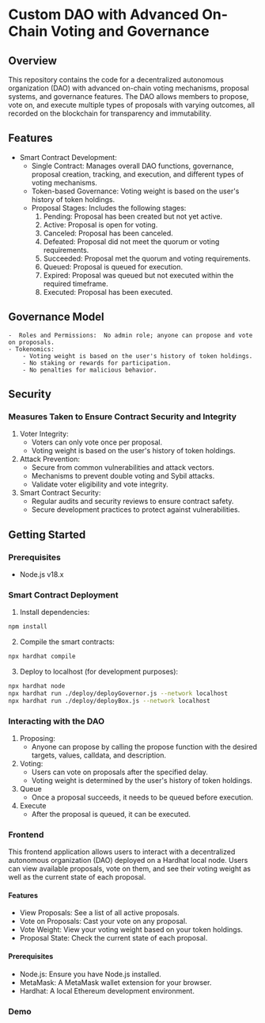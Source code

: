 # Custom DAO with Advanced On-Chain Voting and Governance

## Overview
This repository contains the code for a decentralized autonomous organization (DAO) with advanced on-chain voting mechanisms, proposal systems, and governance features. The DAO allows members to propose, vote on, and execute multiple types of proposals with varying outcomes, all recorded on the blockchain for transparency and immutability.

## Features
- Smart Contract Development:
    - Single Contract: Manages overall DAO functions, governance, proposal creation, tracking, and execution, and different types of voting mechanisms.
    - Token-based Governance: Voting weight is based on the user's history of token holdings.
    - Proposal Stages: Includes the following stages:
        1. Pending: Proposal has been created but not yet active.
        2. Active: Proposal is open for voting.
        3. Canceled: Proposal has been canceled.
        4. Defeated: Proposal did not meet the quorum or voting requirements.
        5. Succeeded: Proposal met the quorum and voting requirements.
        6. Queued: Proposal is queued for execution.
        7. Expired: Proposal was queued but not executed within the required timeframe.
        8. Executed: Proposal has been executed.

## Governance Model
    -  Roles and Permissions:  No admin role; anyone can propose and vote on proposals.
    - Tokenomics:
        - Voting weight is based on the user's history of token holdings.
        - No staking or rewards for participation.
        - No penalties for malicious behavior.

## Security
### Measures Taken to Ensure Contract Security and Integrity
1. Voter Integrity:
    - Voters can only vote once per proposal.
    - Voting weight is based on the user's history of token holdings.
2. Attack Prevention:
    - Secure from common vulnerabilities and attack vectors.
    - Mechanisms to prevent double voting and Sybil attacks.
    - Validate voter eligibility and vote integrity.
3. Smart Contract Security:
    - Regular audits and security reviews to ensure contract safety.
    - Secure development practices to protect against vulnerabilities.

## Getting Started
### Prerequisites
- Node.js v18.x    

### Smart Contract Deployment
1. Install dependencies:
```zsh
npm install
```
2. Compile the smart contracts:
```zsh
npx hardhat compile
```
3. Deploy to localhost (for development purposes):
```zsh
npx hardhat node
npx hardhat run ./deploy/deployGovernor.js --network localhost
npx hardhat run ./deploy/deployBox.js --network localhost
```

### Interacting with the DAO
1. Proposing:
    - Anyone can propose by calling the propose function with the desired targets, values, calldata, and description.
2. Voting:
    - Users can vote on proposals after the specified delay.
    - Voting weight is determined by the user's history of token holdings.    
3. Queue
    - Once a proposal succeeds, it needs to be queued before execution.
4. Execute
    - After the proposal is queued, it can be executed.

### Frontend
This frontend application allows users to interact with a decentralized autonomous organization (DAO) deployed on a Hardhat local node. Users can view available proposals, vote on them, and see their voting weight as well as the current state of each proposal.

#### Features
- View Proposals: See a list of all active proposals.
- Vote on Proposals: Cast your vote on any proposal.
- Vote Weight: View your voting weight based on your token holdings.
- Proposal State: Check the current state of each proposal.

#### Prerequisites
- Node.js: Ensure you have Node.js installed.
- MetaMask: A MetaMask wallet extension for your browser.
- Hardhat: A local Ethereum development environment.


### Demo 
